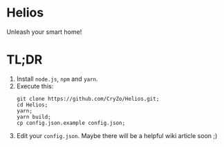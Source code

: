 # Helios
Unleash your smart home!

# TL;DR
1. Install `node.js`, `npm` and `yarn`.
2. Execute this:
	```
	git clone https://github.com/CryZo/Helios.git;
	cd Helios;
	yarn;
	yarn build;
	cp config.json.example config.json;
	```
3. Edit your `config.json`. Maybe there will be a helpful wiki article soon ;)
